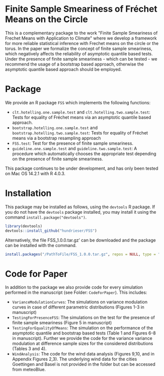 # Finite Sample Smeariness of Fréchet Means on the Circle

This is a complementary package to the work "Finite Sample Smeariness of Frechet Means with Application to Climate" where we develop a framework for more reliable statistical inference with Frechet means on the circle or the torus. In the paper we formalize the concept of finite sample smeariness, which negatively affects the reliability of asymptotic quantile based tests. Under the presence of finite sample smeariness - which can be tested - we recommend the usage of a bootstrap based approach, otherwise the asymptotic quantile based approach should be employed. 


# Package
We provide an R package `FSS` which implements the following functions:
+ `clt.hotelling.one.sample.test` and `clt.hotelling.two.sample.test`: Tests for equality of Fréchet means via an asymptotic quantile based approach. 
+ `bootstrap.hotelling.one.sample.test` and `bootstrap.hotelling.two.sample.test`: Tests for equality of Fréchet means via a bootstrap resampling approach
+ `FSS.test`: Test for the presence of finite sample smeariness. 
+ `guideline.one.sample.test` and `guideline.two.sample.test`: A  procedure which automatically chooses the appropriate test depending on the presence of finite sample smeariness. 

This package continues to be under development, and has only been tested on Mac OS 14.2.1 with R 4.0.3. 

# Installation
This package may be installed as follows, using the `devtools` R package. If you do not have the `devtools`
package installed, you may install it using the command `install.package("devtools")`.
```r
library(devtools)
devtools::install_github("hundrieser/FSS")
```
Alternatively, the file FSS_1.0.0.tar.gz’ can be downloaded and the package can be installed with the command.
```r
install.packages("/PathToFile/FSS_1.0.0.tar.gz", repos = NULL, type = "source")
```

# Code for Paper
In addition to the package we also provide code for every simulation performed in the manuscript (see Folder: `CodeForPaper`). This includes:
+ `VarianceModulationCurves`: The simulations on variance modulation curves in case of different parametric distributions (Figures 1-3 in manuscript)
+ `TestingForPresenceFSS`: The simulations on the test for the presence of finite sample smeariness (Figure 5 in manuscript)
+ `TestingForEqualityOfMeans`: The simulation on the performance of the asymptotic quantile and bootstrap based tests (Table 1 and Figures 6-8 in manuscript). Further we provide the code for the variance variance modulation at difference sample sizes for the considered distributions (Tables 3 and 4). 
+ `WindAnalysis`: The code for the wind data analysis (Figures 9,10, and in Appendix Figures 2,3). The underlying wind data for the cities Goettingen and Basel is not provided in the folder but can be accessed from meteoBlue. 